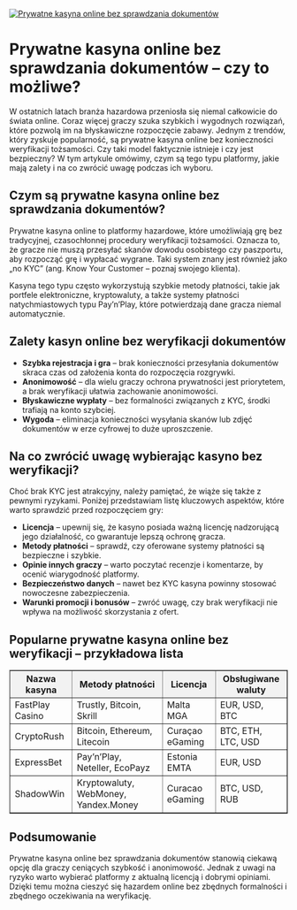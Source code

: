 [![Prywatne kasyna online bez sprawdzania dokumentów](https://123-caf.pages.dev/gitsignup.png)](https://vrmoo.ru/Bt82HjjY)

<h1>Prywatne kasyna online bez sprawdzania dokumentów – czy to możliwe?</h1> <p>W ostatnich latach branża hazardowa przeniosła się niemal całkowicie do świata online. Coraz więcej graczy szuka szybkich i wygodnych rozwiązań, które pozwolą im na błyskawiczne rozpoczęcie zabawy. Jednym z trendów, który zyskuje popularność, są prywatne kasyna online bez konieczności weryfikacji tożsamości. Czy taki model faktycznie istnieje i czy jest bezpieczny? W tym artykule omówimy, czym są tego typu platformy, jakie mają zalety i na co zwrócić uwagę podczas ich wyboru.</p>  <h2>Czym są prywatne kasyna online bez sprawdzania dokumentów?</h2> <p>Prywatne kasyna online to platformy hazardowe, które umożliwiają grę bez tradycyjnej, czasochłonnej procedury weryfikacji tożsamości. Oznacza to, że gracze nie muszą przesyłać skanów dowodu osobistego czy paszportu, aby rozpocząć grę i wypłacać wygrane. Taki system znany jest również jako „no KYC” (ang. Know Your Customer – poznaj swojego klienta).</p>  <p>Kasyna tego typu często wykorzystują szybkie metody płatności, takie jak portfele elektroniczne, kryptowaluty, a także systemy płatności natychmiastowych typu Pay’n’Play, które potwierdzają dane gracza niemal automatycznie.</p>  <h2>Zalety kasyn online bez weryfikacji dokumentów</h2> <ul>   <li><strong>Szybka rejestracja i gra</strong> – brak konieczności przesyłania dokumentów skraca czas od założenia konta do rozpoczęcia rozgrywki.</li>   <li><strong>Anonimowość</strong> – dla wielu graczy ochrona prywatności jest priorytetem, a brak weryfikacji ułatwia zachowanie anonimowości.</li>   <li><strong>Błyskawiczne wypłaty</strong> – bez formalności związanych z KYC, środki trafiają na konto szybciej.</li>   <li><strong>Wygoda</strong> – eliminacja konieczności wysyłania skanów lub zdjęć dokumentów w erze cyfrowej to duże uproszczenie.</li> </ul>  <h2>Na co zwrócić uwagę wybierając kasyno bez weryfikacji?</h2> <p>Choć brak KYC jest atrakcyjny, należy pamiętać, że wiąże się także z pewnymi ryzykami. Poniżej przedstawiam listę kluczowych aspektów, które warto sprawdzić przed rozpoczęciem gry:</p> <ul>   <li><strong>Licencja</strong> – upewnij się, że kasyno posiada ważną licencję nadzorującą jego działalność, co gwarantuje lepszą ochronę gracza.</li>   <li><strong>Metody płatności</strong> – sprawdź, czy oferowane systemy płatności są bezpieczne i szybkie.</li>   <li><strong>Opinie innych graczy</strong> – warto poczytać recenzje i komentarze, by ocenić wiarygodność platformy.</li>   <li><strong>Bezpieczeństwo danych</strong> – nawet bez KYC kasyna powinny stosować nowoczesne zabezpieczenia.</li>   <li><strong>Warunki promocji i bonusów</strong> – zwróć uwagę, czy brak weryfikacji nie wpływa na możliwość skorzystania z ofert.</li> </ul>  <h2>Popularne prywatne kasyna online bez weryfikacji – przykładowa lista</h2> <table border="1" cellpadding="8" cellspacing="0" style="border-collapse: collapse; width: 100%; max-width: 600px;">   <thead>     <tr style="background-color: #f2f2f2;">       <th>Nazwa kasyna</th>       <th>Metody płatności</th>       <th>Licencja</th>       <th>Obsługiwane waluty</th>     </tr>   </thead>   <tbody>     <tr>       <td>FastPlay Casino</td>       <td>Trustly, Bitcoin, Skrill</td>       <td>Malta MGA</td>       <td>EUR, USD, BTC</td>     </tr>     <tr>       <td>CryptoRush</td>       <td>Bitcoin, Ethereum, Litecoin</td>       <td>Curaçao eGaming</td>       <td>BTC, ETH, LTC, USD</td>     </tr>     <tr>       <td>ExpressBet</td>       <td>Pay’n’Play, Neteller, EcoPayz</td>       <td>Estonia EMTA</td>       <td>EUR, USD</td>     </tr>     <tr>       <td>ShadowWin</td>       <td>Kryptowaluty, WebMoney, Yandex.Money</td>       <td>Curacao eGaming</td>       <td>BTC, USD, RUB</td>     </tr>   </tbody> </table>  <h2>Podsumowanie</h2> <p>Prywatne kasyna online bez sprawdzania dokumentów stanowią ciekawą opcję dla graczy ceniących szybkość i anonimowość. Jednak z uwagi na ryzyko warto wybierać platformy z aktualną licencją i dobrymi opiniami. Dzięki temu można cieszyć się hazardem online bez zbędnych formalności i zbędnego oczekiwania na weryfikację.</p>